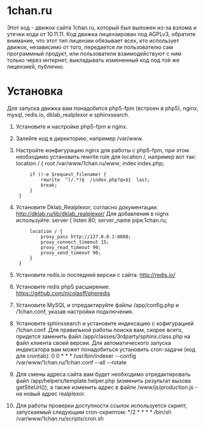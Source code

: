 1chan.ru
=====

Этот код - движок сайта 1chan.ru, который был выложен из-за взлома и утечки кода от 10.11.11.
Код движка лицензирован под AGPLv3, обратите внимание, что этот тип лицензии обязывает всех,
кто использует движок, независимо от того, передается ли пользователю сам программный продукт,
или пользователи взаимодействуют с ним только через интернет, выкладывать измененный код под
той же лицензией, публично.

# Установка

Для запуска движка вам понадобится php5-fpm (встроен в php5), nginx, mysql, redis.io, dklab_realplexor и sphinxsearch.

1. Установите и настройке php5-fpm и nginx.
2. Залейте код в директорию, например /var/www.
3. Настройте конфигурацию nginx для работы с php5-fpm, при этом необходимо установить rewrite rule для location /, например вот так:
        location / {
            root   /var/www/1chan.ru/www;
            index  index.php;

            if (!-e $request_filename) {
                rewrite  ^(/.*)$  /index.php?q=$1  last;
                break;
            }
        }
4. Установите Dklab\_Realplexor, согласно документации: http://dklab.ru/lib/dklab_realplexor/
Для добавления в nignx используйте:
        server {
            listen   80;
            server_name pipe.1chan.ru;
	        
            location / {
                proxy_pass http://127.0.0.1:8088;
                proxy_connect_timeout 15;
                proxy_read_timeout 90;
                proxy_send_timeout 90;
            }
        }
5. Установите redis.io последней версии с сайта: http://redis.io/
6. Установите redis php5 расширение: https://github.com/nicolasff/phpredis
7. Установите MySQL и отредактируйте файлы /app/config.php и /1chan.conf, указав настройки подключения.
8. Установите sphinxsearch и установите индексацию с кофигурацией /1chan.conf. Для правильной работы поиска вам, скорее всего, придется заменить файл /app/classes/3rdparty/sphinx.class.php на файл клиента своей версии. Для автоматического запуска индексатора вам может понадобиться установить cron-задачи (код для crontab):
        0 0 * * * /usr/bin/indexer --config /var/www/1chan.ru/1chan.conf --all --rotate
9. Для смены адреса сайта вам будет необходимо отредактировать файл /app/helpers/template.helper.php (изменить результат вызова getSiteUrl()), а также изменить адрес в файле /www/js/production.js - на новый адрес realplexor.
10. Для работы проверки доступности ссылок используется скрипт, запускаемый следующим cron-скриптом:
        */2 * * * * /bin/sh /var/www/1chan.ru/scripts/cron.sh
